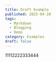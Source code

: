 ```yaml
---
title: Draft Example
published: 2025-04-28
tags:
  - Markdown
  - Blogging
  - Demo
category: Examples
draft: false
---
```


11112222333444